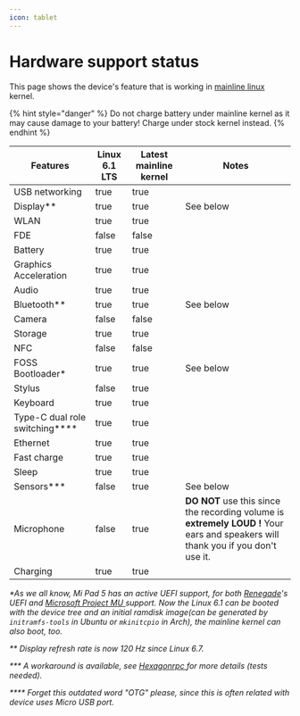 ```yaml
---
icon: tablet
---
```


# Hardware support status

This page shows the device's feature that is working in [mainline linux](https://github.com/map220v/sm8150-mainline) kernel.

{% hint style="danger" %}
Do not charge battery under mainline kernel as it may cause damage to your battery! Charge under stock kernel instead.
{% endhint %}

<table><thead><tr><th>Features</th><th data-type="checkbox">Linux 6.1 LTS</th><th data-type="checkbox">Latest mainline kernel</th><th>Notes</th></tr></thead><tbody><tr><td>USB networking</td><td>true</td><td>true</td><td></td></tr><tr><td>Display**</td><td>true</td><td>true</td><td>See below</td></tr><tr><td>WLAN</td><td>true</td><td>true</td><td></td></tr><tr><td>FDE</td><td>false</td><td>false</td><td></td></tr><tr><td>Battery</td><td>true</td><td>true</td><td></td></tr><tr><td>Graphics Acceleration</td><td>true</td><td>true</td><td></td></tr><tr><td>Audio</td><td>true</td><td>true</td><td></td></tr><tr><td>Bluetooth**</td><td>true</td><td>true</td><td>See below</td></tr><tr><td>Camera</td><td>false</td><td>false</td><td></td></tr><tr><td>Storage</td><td>true</td><td>true</td><td></td></tr><tr><td>NFC</td><td>false</td><td>false</td><td></td></tr><tr><td>FOSS Bootloader*</td><td>true</td><td>true</td><td>See below</td></tr><tr><td>Stylus</td><td>false</td><td>true</td><td></td></tr><tr><td>Keyboard</td><td>true</td><td>true</td><td></td></tr><tr><td>Type-C dual role switching****</td><td>true</td><td>true</td><td></td></tr><tr><td>Ethernet</td><td>true</td><td>true</td><td></td></tr><tr><td>Fast charge</td><td>true</td><td>true</td><td></td></tr><tr><td>Sleep</td><td>true</td><td>true</td><td></td></tr><tr><td>Sensors***</td><td>false</td><td>true</td><td>See below</td></tr><tr><td>Microphone</td><td>false</td><td>true</td><td><strong>DO NOT</strong> use this since the recording volume is <strong>extremely LOUD !</strong> Your ears and speakers will thank you if you don't use it.</td></tr><tr><td>Charging</td><td>true</td><td>true</td><td></td></tr></tbody></table>

_\*As we all know, Mi Pad 5 has an active UEFI support, for both_ [_Renegade_](https://github.com/edk2-porting/edk2-msm/tree/master/Platform/Xiaomi/sm8150)_'s UEFI and_ [_Microsoft Project MU_ ](https://github.com/Project-Aloha/mu_aloha_platforms)_support. Now the Linux 6.1 can be booted with the device tree and an initial ramdisk image(can be generated by `initramfs-tools` in Ubuntu or `mkinitcpio` in Arch), the mainline kernel can also boot, too._

_\*\* Display refresh rate is now 120 Hz since Linux 6.7._

_\*\*\* A workaround is available, see_ [_Hexagonrpc_ ](https://github.com/linux-msm/hexagonrpc)_for more details (tests needed)._&#x20;

_\*\*\*\* Forget this outdated word "OTG" please, since this is often related with device uses Micro USB port._
